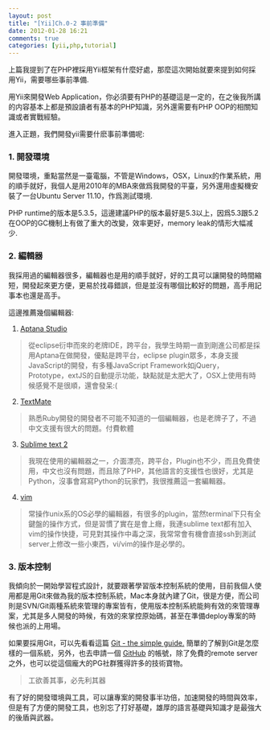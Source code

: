```yaml
---
layout: post
title: "[Yii]Ch.0-2 事前準備"
date: 2012-01-28 16:21
comments: true
categories: [yii,php,tutorial] 
---
```


上篇我提到了在PHP裡採用Yii框架有什麼好處，那麼這次開始就要來提到如何採用Yii，需要哪些事前準備.

用Yii來開發Web Application，你必須要有PHP的基礎這是一定的，在之後我所講的内容基本上都是預設讀者有基本的PHP知識，另外還需要有PHP OOP的相關知識或者實戰經驗。

<!-- more -->

進入正題，我們開發yii需要什麽事前準備呢:

### 1. 開發環境
開發環境，重點當然是一臺電腦，不管是Windows，OSX，Linux的作業系統，用的順手就好，我個人是用2010年的MBA來做爲我開發的平臺，另外還用虛擬機安裝了一台Ubuntu Server 11.10，作爲測試環境.

PHP runtime的版本是5.3.5，這邊建議PHP的版本最好是5.3以上，因爲5.3跟5.2在OOP的GC機制上有做了重大的改變，效率更好，memory leak的情形大幅减少.
### 2. 編輯器
我採用過的編輯器很多，編輯器也是用的順手就好，好的工具可以讓開發的時間縮短，開發起來更方便，更易於找尋錯誤，但是並沒有哪個比較好的問題，高手用記事本也還是高手。

這邊推薦幾個編輯器:

1. [Aptana Studio](http://aptana.com)
>從eclipse衍申而來的老牌IDE，跨平台，我學生時期一直到剛進公司都是採用Aptana在做開發，優點是跨平台，eclipse plugin眾多，本身支援JavaScript的開發，有多種JavaScript Framework如jQuery，Prototype，extJS的自動提示功能，缺點就是太肥大了，OSX上使用有時候感覺不是很順，還會發呆:(
2. [TextMate](http://macromates.com/)
>熟悉Ruby開發的開發者不可能不知道的一個編輯器，也是老牌子了，不過中文支援有很大的問題。付費軟體
3. [Sublime text 2](http://www.sublimetext.com/2)
>我現在使用的編輯器之一，介面漂亮，跨平台，Plugin也不少，而且免費使用，中文也沒有問題，而且除了PHP，其他語言的支援性也很好，尤其是Python，沒事會寫寫Python的玩家們，我很推薦這一套編輯器。
4. [vim](http://www.vim.org/)
>常操作unix系的OS必學的編輯器，有很多的plugin，當然terminal下只有全鍵盤的操作方式，但是習慣了實在是會上癮，我連sublime text都有加入vim的操作快捷，可見對其操作中毒之深，我常常會有機會直接ssh到測試server上修改一些小東西，vi/vim的操作是必學的。

### 3. 版本控制
我傾向於一開始學習程式設計，就要跟著學習版本控制系統的使用，目前我個人使用都是用Git來做為我的版本控制系統，Mac本身就內建了Git，很是方便，而公司則是SVN/Git兩種系統來管理的專案皆有，使用版本控制系統能夠有效的來管理專案，尤其是多人開發的時候，有效的來掌控原始碼，甚至在準備deploy專案的時候也派的上用場。

如果要採用Git，可以先看看這篇 [Git - the simple guide.](http://rogerdudler.github.com/git-guide/) 簡單的了解到Git是怎麼樣的一個系統，另外，也去申請一個 [GitHub](http://www.github.com) 的帳號，除了免費的remote server之外，也可以從這個龐大的PG社群獲得許多的技術寶物。

>工欲善其事，必先利其器

有了好的開發環境與工具，可以讓專案的開發事半功倍，加速開發的時間與效率，但是有了方便的開發工具，也別忘了打好基礎，雄厚的語言基礎與知識才是最強大的後盾與武器。
